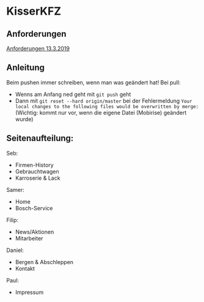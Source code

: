 # KisserKFZ

## Anforderungen
[Anforderungen 13.3.2019](./Anforderungen_13.3.2019.md)

## Anleitung
Beim pushen immer schreiben, wenn man was geändert hat!
Bei pull:
- Wenns am Anfang ned geht mit ```git push``` geht
- Dann mit ```git reset --hard origin/master``` bei der Fehlermeldung ```Your local changes to the following files would be overwritten by merge:``` (Wichtig: kommt nur vor, wenn die eigene Datei (Mobirise) geändert wurde)

## Seitenaufteilung:

Seb:
- Firmen-History 
- Gebrauchtwagen
- Karroserie & Lack
	
Samer:
- Home
- Bosch-Service

Filip:
- News/Aktionen
- Mitarbeiter

Daniel:
- Bergen & Abschleppen
- Kontakt

Paul:
- Impressum
